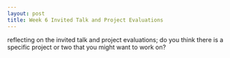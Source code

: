 ```yaml
---
layout: post
title: Week 6 Invited Talk and Project Evaluations
---
```


reflecting on the invited talk and project evaluations; do you think there is a specific project or two that you might want to work on?

